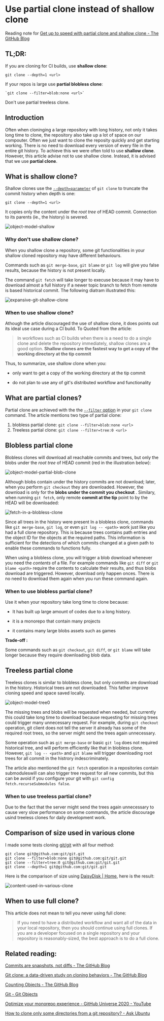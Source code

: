 # Use partial clone instead of shallow clone  

Reading note for  [Get up to speed with partial clone and shallow clone - The GitHub Blog](https://github.blog/open-source/git/get-up-to-speed-with-partial-clone-and-shallow-clone/) 

## TL;DR: 

If you are cloning for CI builds, use **shallow clone**:

```
git clone --depth=1 <url>
```

If your repos is large use **partial blobless clone**:

```
`git clone --filter=blob:none <url>`
```

Don't use partial treeless clone.

 

## Introduction

Often when cloninging a large repository with long history, not only it takes long time to clone,  the repository also take up a lot of space on our compouter.  Often we just want to clone the reposity quickly and get starting working.  There is no need to download every version of every file in the entire git history.  To achieve this we were often told to use **shallow clone**. However, this article advise not to use shallow clone. Instead, it is advised that we use **partial clone**. 

## What is shallow clone? 

Shallow clones use the [`--depth=parameter`](https://git-scm.com/docs/git-clone#Documentation/git-clone.txt-code--depthcodeemltdepthgtem) of `git clone` to truncate the commit history when depth is one:

```
git clone --depth=1 <url>
```

It copies only the content under the *root tree* of HEAD commit.  Connection to its parents (ie., the history) is severed. 

![object-model-shallow](./assets/object-model-shallow.webp)

### Why don't use shallow clone? 

When you shallow clone a repository, some git functionalities in your shallow cloned repository may have different behaviours. 

Commands such as `git merge-base`, `git blame`  or `git log` will give you false results, because the history is not present locally. 

The command `git fetch` will take longer to execuse because it may have to download almost a full history if a newer topic branch to fetch from remote is based historical commit. The following diatram illustrated this:

![expansive-git-shallow-clone](./assets/expansive-git-shallow-clone.png)

### When to use shallow clone?

Athough the article discouraged the use of shallow clone, it does points out its ideal use case during a CI build. To Quoted from the article:

>  In workflows such as CI builds when there is a need to do a single clone and delete the repository immediately, shallow clones are a good option. **Shallow clones are the fastest way to get a copy of the working directory at the tip commit**

Thus, to summarize, use shallow clone when you: 

- only want to get a copy of the working directory at the tip commit

- do not plan to use any of git's distributed workflow and functionality



## What are partial clones?

Partial clone are achieved with the  the [`--filter` option](https://git-scm.com/docs/git-clone#Documentation/git-clone.txt---filterltfilter-specgt)  in your `git clone` command. The article mentions two type of partial clone: 

1. blobless partial clone: `git clone --filter=blob:none <url>`
2. Treeless partial clone:  `git clone --filter=tree:0 <url>`



## Blobless partial clone

Blobless clones will download all reachable commits and trees, but only the blobs under the *root tree* of HEAD commit (red in the illustration below): 

![object-model-partial-blob-clone](./assets/object-model-partial-blob-clone.webp)

Although blobs contain under the history commits are not download; later, when you perform `git checkout` they are downloaded.  However, the download is only for the **blobs under the commit you checkout** .  Similary, when running `git fetch`,  only remote **commit at the tip** point to by the HEAD will be downloaded:

![fetch-in-a-blobless-clone](./assets/fetch-in-a-blobless-clone.jpg)

Since all trees in the history were present In a blobless clone, commands like `git merge-base`, `git log`, or even `git log -- <path>` work just like you had a full clone repository.  This is because trees contains path entries and the object ID for the objects at the required paths.  This information is sufficient for the  detections of which commits changed at a given path to enable these commands to functions fully.

When using a blobless clone, you will trigger a blob download whenever you need the *contents* of a file. For example commands like `git diff` or `git blame <path>` require the contents to calculate their results, and thus blobs download are triggered.  However, download only happen onces.  There is no need to download them again when you run these command again. 

### When to use blobless partial clone?

Use it when your repository take long time to clone because:

- It has built up large amount of codes due to a long history.
- it is a monorepo that contain many projects

- it contains many large blobs assets such as games


**Trade-off :** 

Some commands such as `git checkout`, `git diff`, or `git blame` will take longer because they require downloading  blob data.



## Treeless partial clone

Treeless clones is similar to blobless clone, but only commits are download in the history. Historical trees are not downloaded.  This father improve cloning speed and space saved locally. 

![object-model-tree0](./assets/object-model-tree0.webp)

The missing trees and blobs will be requested when needed, but currently this could take long time to download because requesting for missing trees could trigger many unnecessary request.  For example, during `git checkout` operation, git client does not tell the server it already has some of the required root trees, so the server might send the trees again unnecessary. 

Some operation such as `git merge-base` or basic `git log` does not required historical tree, and will perform efficiently like that in blobless clone.  However, `git log -- <path>` and `git blame` will trigger downloading root trees for all commit in the histrory indescriminately.  

The article also mentioned the `git fetch` operation in a repositories contain submoduleswill can also trigger tree request for all new commits, but this can be avoid if  you configure your git with `git config fetch.recurseSubmodules false`.

### When to use treeless partial clone?

Due to the fact that the server might send the trees again unnecessary to cause very slow performance on some commands, the article discourage usind treeless clones for daily development work. 

## Comparison of size used in various clone

I made some tests cloning [git/git](https://github.com/git/git)  with all four method: 

```
git clone git@github.com:git/git.git
git clone --filter=blob:none git@github.com:git/git.git
git clone --filter=tree:0 git@github.com:git/git.git
git clone --depth=1 git@github.com:git/git.git
```

Here is the comparison of size using  [DaisyDisk | Home](https://daisydiskapp.com/), here is the result:

![content-used-in-various-clone](./assets/content-used-in-various-clone.png)



## When to use full clone? 

This article does not mean to tell you never using full clone:

> If you need to have a distributed workflow and want all of the data in your local repository, then you should continue using full clones. If you are a developer focused on a single repository and your repository is reasonably-sized, the best approach is to do a full clone.





## Related reading:

[Commits are snapshots, not diffs - The GitHub Blog](https://github.blog/open-source/git/commits-are-snapshots-not-diffs/) 

[Git clone: a data-driven study on cloning behaviors - The GitHub Blog](https://github.blog/open-source/git/git-clone-a-data-driven-study-on-cloning-behaviors/) 

[Counting Objects - The GitHub Blog](https://github.blog/open-source/git/counting-objects/) 

[Git - Git Objects](https://git-scm.com/book/en/v2/Git-Internals-Git-Objects) 



[Optimize your monorepo experience - GitHub Universe 2020 - YouTube](https://www.youtube.com/watch?v=RcqLV1lU408&t=740s) 

[How to clone only some directories from a git repository? - Ask Ubuntu](https://askubuntu.com/questions/460885/how-to-clone-only-some-directories-from-a-git-repository) 
